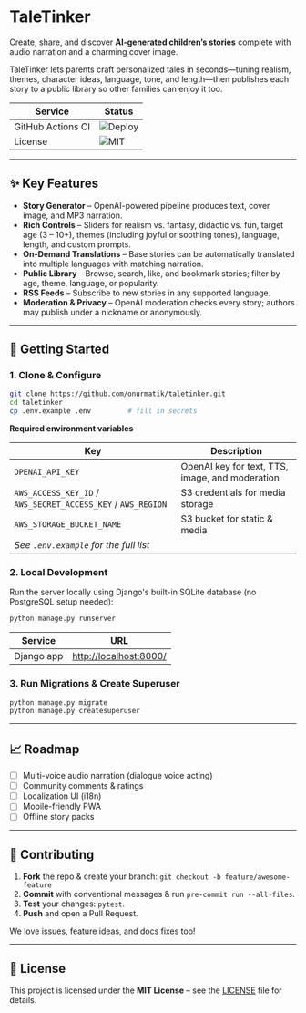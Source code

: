 # TaleTinker

Create, share, and discover **AI-generated children’s stories** complete with audio narration and a charming cover image.

TaleTinker lets parents craft personalized tales in seconds—tuning realism, themes, character ideas, language, tone, and length—then publishes each story to a public library so other families can enjoy it too.

| Service           | Status                                                                                                       |
| ----------------- |--------------------------------------------------------------------------------------------------------------|
| GitHub Actions CI | ![Deploy](https://img.shields.io/github/actions/workflow/status/onurmatik/taletinker/deploy.yml?branch=main) |
| License           | ![MIT](https://img.shields.io/badge/license-MIT-green)                                                       |

---

## ✨ Key Features

* **Story Generator** – OpenAI-powered pipeline produces text, cover image, and MP3 narration.
* **Rich Controls** – Sliders for realism vs. fantasy, didactic vs. fun, target age (3 – 10+), themes (including joyful or soothing tones), language, length, and custom prompts.
* **On‑Demand Translations** – Base stories can be automatically translated into multiple languages with matching narration.
* **Public Library** – Browse, search, like, and bookmark stories; filter by age, theme, language, or popularity.
* **RSS Feeds** – Subscribe to new stories in any supported language.
* **Moderation & Privacy** – OpenAI moderation checks every story; authors may publish under a nickname or anonymously.

---

## 🚀 Getting Started

### 1. Clone & Configure

```bash
git clone https://github.com/onurmatik/taletinker.git
cd taletinker
cp .env.example .env         # fill in secrets
```

**Required environment variables**

| Key                                              | Description                                     |
|--------------------------------------------------| ----------------------------------------------- |
| `OPENAI_API_KEY`                                 | OpenAI key for text, TTS, image, and moderation |
| `AWS_ACCESS_KEY_ID` / `AWS_SECRET_ACCESS_KEY` / `AWS_REGION` | S3 credentials for media storage                |
| `AWS_STORAGE_BUCKET_NAME`                             | S3 bucket for static & media                    |
| *See `.env.example` for the full list*           |                                                 |

### 2. Local Development

Run the server locally using Django's built-in SQLite database (no PostgreSQL setup needed):

```bash
python manage.py runserver
```

| Service    | URL |
| ---------- | ------------------------------------------- |
| Django app | [http://localhost:8000/](http://localhost:8000/) |


### 3. Run Migrations & Create Superuser

```bash
python manage.py migrate
python manage.py createsuperuser
```

---

## 📈 Roadmap

* [ ] Multi-voice audio narration (dialogue voice acting)
* [ ] Community comments & ratings
* [ ] Localization UI (i18n)
* [ ] Mobile-friendly PWA
* [ ] Offline story packs

---

## 🤝 Contributing

1. **Fork** the repo & create your branch: `git checkout -b feature/awesome-feature`
2. **Commit** with conventional messages & run `pre-commit run --all-files`.
3. **Test** your changes: `pytest`.
4. **Push** and open a Pull Request.

We love issues, feature ideas, and docs fixes too!

---

## 🪪 License

This project is licensed under the **MIT License** – see the [LICENSE](./LICENSE) file for details.

